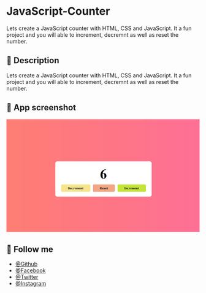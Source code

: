 # JavaScript-Counter
Lets create a JavaScript counter with HTML, CSS and JavaScript. It a fun project and you will able to increment, decremnt as well as reset the number.


## 📝 Description
Lets create a JavaScript counter with HTML, CSS and JavaScript. It a fun project and you will able to increment, decremnt as well as reset the number.



## 🥰 App screenshot
![Logo](https://github.com/shovoalways/JavaScript-Counter/blob/main/conter/img/bg.png?raw=true)


## 🥰 Follow me
- [@Github](https://github.com/shovoalways/) 
- [@Facebook](https://facebook.com/shovoalways/) 
- [@Twitter](https://twitter.com/shovoalways/) 
- [@Instagram](https://instagram.com/shovoalways/) 
